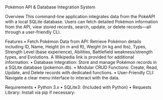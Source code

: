 Pokémon API & Database Integration System

Overview
This command-line application integrates data from the PokéAPI with a local SQLite database. Users can fetch detailed Pokémon information from the API, view stored records, search, update, or delete records—all through a user-friendly CLI.

Features
•	Fetch Pokémon Data from API:
Retrieve Pokémon details including ID, Name, Height (in m and ft), Weight (in kg and lbs), Types, Strength Level (base experience), Abilities, Battlefield weakness/strength types, and Evolutions. A Wikipedia link is provided for additional information.
•	Database Integration:
Store and manage Pokémon records in a SQLite database (pokemon.db).
•	Modular CRUD Functions:
Create, Read, Update, and Delete records with dedicated functions.
•	User-Friendly CLI:
Navigate a clear menu interface to interact with the data.

Requirements
•	Python 3.x
•	SQLite3: (Included with Python)
•	Requests Library:
Install via pip if necessary:
